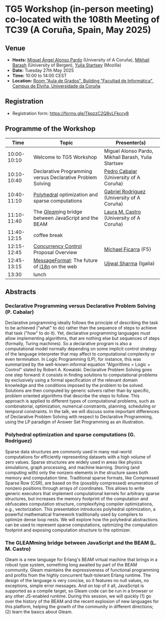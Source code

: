 # TG5 Workshop (in-person meeting) co-located with the 108th Meeting of TC39 (A Coruña, Spain, May 2025)

## Venue

* **Hosts:** [Miguel Ángel Alonso Pardo](https://pdi.udc.es/en/File/Pdi/E269E) (University of A Coruña),
[Mikhail Barash](https://www4.uib.no/en/find-employees/Mikhail.Barash) (University of Bergen),
[Yulia Startsev](https://github.com/codehag) (Mozilla)
* **Date:** Tuesday 27th May 2025
* **Time:** 10:00 to 14:00 CEST
* **Location:** [Room "Aula de Grados", Building "Facultad de Informática", Campus de Elviña, Universidade da Coruña](https://maps.app.goo.gl/JFPUTMfGSRZuJSoT6)

## Registration

- Registration form: https://forms.gle/TkpzzC2Q8vLFkccy8
		
## Programme of the Workshop

|Time|Topic|Presenter(s)|
|---|---|---|
|10:00-10:10|Welcome to TG5 Workshop|Miguel Alonso Pardo, Mikhail Barash, Yulia Startsev|
|10:10-10:40|Declarative Programming versus Declarative Problem Solving|[Pedro Cabalar](https://www.dc.fi.udc.es/~cabalar/) (University of A Coruña)|
|10:40-11:10|[Polyhedral](https://en.wikipedia.org/wiki/Polytope_model) optimization and sparse computations|[Gabriel Rodríguez](https://pdi.udc.es/en/File/Pdi/H997G) (University of A Coruña)|
|11:10-11:40|The <i>[Gleam](https://gleam.run/)</i>ing bridge between JavaScript and the BEAM|[Laura M. Castro](https://lauramcastro.github.io/) (University of A Coruña)|
|11:40-12:15|coffee break||
|12:15-12:45|[Concurrency Control](https://github.com/tc39/proposal-concurrency-control) Proposal Overview|[Michael Ficarra](https://github.com/michaelficarra) (F5)|
|12:45-13:15|[MessageFormat](https://messageformat.unicode.org/): The future of [i18n](https://en.wikipedia.org/wiki/Internationalization_and_localization) on the web|[Ujjwal Sharma](https://github.com/ryzokuken) (Igalia)|
|13:30|lunch||

## Abstracts

### Declarative Programming versus Declarative Problem Solving (P. Cabalar)

Declarative programming ideally follows the principle of describing the task to be achieved ("what" to do)
rather than the sequence of steps to achieve that task ("how" to do it). Yet, declarative programming
languages must allow implementing algorithms, that are nothing else but sequences of steps (formally,
Turing machines). So a declarative program is also a computational model normally depending on some
implicit control strategy of the language interpreter that may affect to computational complexity or
even termination. In Logic Programming (LP), for instance, this was summarized by the well-known informal
equation "Algorithms = Logic + Control" stated by Robert A. Kowalski. Declarative Problem Solving goes one
step forward: it consists in finding solutions to computational problems by exclusively using a formal
specification of the relevant domain knowledge and the conditions imposed by the problem to be solved.
Solutions are then computed by generic solvers rather than by specific, problem oriented algorithms that
describe the steps to follow. This approach is applied to different types of computational problems, such
as combinatorial, optimization, numerical constraints, planning, scheduling or temporal constraints. In
the talk, we will discuss some important differences of Declarative Problem Solving with respect to
Declarative Programming, using the LP paradigm of Answer Set Programming as an illustration. 

### Polyhedral optimization and sparse computations (G. Rodríguez)

Sparse data structures are commonly used in many real-world computations for efficiently representing
datasets with a high volume of zero values. Sparse structures are widely used in areas like physics
simulations, graph processing, and machine learning. Storing (and computing with) only the nonzero
elements in the structure saves both memory and computation time.
Traditional sparse formats, like Compressed Sparse Row (CSR), are based on the (possibly compressed)
enumeration of nonzero positions through arrays of coordinates. This allows to write generic executors
that implement computational kernels for arbitrary sparse structures, but increases the memory footprint
of the computation and obfuscates computation structure, complexifying compiler optimizations, e.g.,
vectorization.
This presentation introduces polyhedral optimization, a powerful mathematical framework traditionally used
by compilers to optimize dense loop nests. We will explore how the polyhedral abstractions can be used to
represent sparse computations, optimizing the computation footprint and exposing computation structure to
the optimizer.

### The GLEAMming bridge between JavaScript and the BEAM (L. M. Castro)

Gleam is a new language for Erlang's BEAM virtual machine that brings in a robust type system,
something long awaited by part of the BEAM community. Gleam maintains the expressiveness of functional
programming and profits from the highly concurrent fault-tolerant Erlang runtime.
The design of the language is very concise, so it features no null values, no exceptions,
simple error messages. And on top of it all, JavaScript is supported as a compile target,
so Gleam code can be run in a browser or any other JS-enabled runtime.
During this session, we will quickly (1) go over the history of the BEAM and the recent explosion
of new languages for this platform, helping the growth of the community in different directions;
(2) learn the basics about Gleam.
